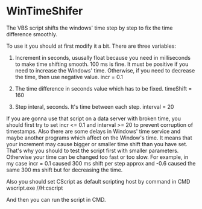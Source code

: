 # WinTimeShifer
The VBS script shifts the windows' time step by step to fix the time difference smoothly.

To use it you should at first modify it a bit. There are three variables:
1. Increment in seconds, ususally float because you need in milliseconds to make time shifting smooth. 100 ms is fine. It must be positive if you need to increase the Windows' time. Otherwise, if you need to decrease the time, then use negative value.
incr = 0.1 

2. The time difference in seconds value which has to be fixed.
timeShift = 160

3. Step interal, seconds. It's time between each step.
interval = 20 

If you are gonna use that script on a data server with broken time, you should first try to set incr <= 0.1 and interval >= 20 to prevent corruption of timestamps.
Also there are some delays in Windows' time service and maybe another programs which affect on the Window's time. 
It means that your increment may cause bigger or smaller time shift than you have set. 
That's why you should to test the script first with smaller parameters. Otherwise your time can be changed too fast or too slow. 
For example, in my case incr = 0.1 caused 300 ms shift per step approx and -0.6 caused the same 300 ms shift but for decreasing the time. 

Also you should set CScript as default scripting host by command in CMD
wscript.exe //H:cscript

And then you can run the script in CMD.
